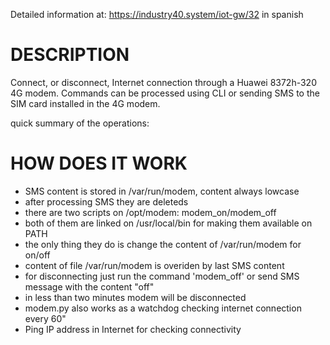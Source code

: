 Detailed information at:
https://industry40.system/iot-gw/32
in spanish

# DESCRIPTION
Connect, or disconnect, Internet connection through a Huawei 8372h-320 4G modem. Commands can be processed using CLI or sending SMS to the SIM card installed in the 4G modem.


quick summary of the operations:

# HOW DOES IT WORK

* SMS content is stored in /var/run/modem, content always lowcase
* after processing SMS they are deleteds
* there are two scripts on /opt/modem: modem_on/modem_off
* both of them are linked on /usr/local/bin for making them available on PATH
* the only thing they do is change the content of /var/run/modem for on/off
* content of file /var/run/modem is overiden by last SMS content
* for disconnecting just run the command 'modem_off' or send SMS message with the content "off"
* in less than two minutes modem will be disconnected
* modem.py also works as a watchdog checking internet connection every 60"
* Ping IP address in Internet for checking connectivity

